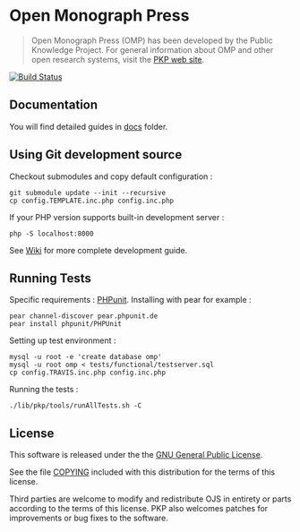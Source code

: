 # Open Monograph Press

> Open Monograph Press (OMP) has been developed by the Public Knowledge Project. For general information about OMP and other open research systems, visit the [PKP web site][pkp].

[![Build Status](https://travis-ci.org/pkp/omp.svg?branch=master)](https://travis-ci.org/pkp/omp)

## Documentation

You will find detailed guides in [docs](docs) folder.

## Using Git development source

Checkout submodules and copy default configuration :

    git submodule update --init --recursive
    cp config.TEMPLATE.inc.php config.inc.php

If your PHP version supports built-in development server :

    php -S localhost:8000

See [Wiki][wiki-dev] for more complete development guide.

## Running Tests

Specific requirements : [PHPunit][php-unit]. Installing with pear for example :

    pear channel-discover pear.phpunit.de
    pear install phpunit/PHPUnit

Setting up test environment :

    mysql -u root -e 'create database omp'
    mysql -u root omp < tests/functional/testserver.sql
    cp config.TRAVIS.inc.php config.inc.php

Running the tests :

    ./lib/pkp/tools/runAllTests.sh -C

## License

This software is released under the the [GNU General Public License][gpl-licence].

See the file [COPYING][gpl-licence] included with this distribution for the terms
of this license.

Third parties are welcome to modify and redistribute OJS in entirety or parts
according to the terms of this license. PKP also welcomes patches for
improvements or bug fixes to the software.

[pkp]: http://pkp.sfu.ca/
[readme]: docs/README
[wiki-dev]: http://pkp.sfu.ca/wiki/index.php/HOW-TO_check_out_PKP_applications_from_git
[php-unit]: http://phpunit.de/
[gpl-licence]: docs/COPYING
